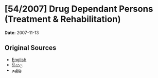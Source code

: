 # [54/2007] Drug Dependant Persons (Treatment & Rehabilitation)

**Date:** 2007-11-13

## Original Sources

- [English](https://documents.gov.lk/view/acts/2007/11/54-2007_E.pdf)
- [සිංහල](https://documents.gov.lk/view/acts/2007/11/54-2007_S.pdf)
- [தமிழ்](https://documents.gov.lk/view/acts/2007/11/54-2007_T.pdf)

